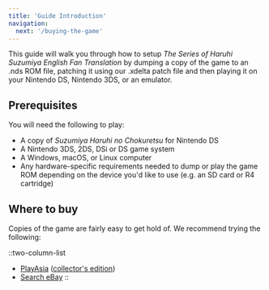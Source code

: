 ```yaml
---
title: 'Guide Introduction'
navigation:
  next: '/buying-the-game'
---
```


This guide will walk you through how to setup *The Series of Haruhi Suzumiya English Fan Translation* by dumping a copy of the game to an .nds ROM file, patching it using our .xdelta patch file and then playing it on your Nintendo DS, Nintendo 3DS, or an emulator.

## Prerequisites
You will need the following to play:

* A copy of *Suzumiya Haruhi no Chokuretsu* for Nintendo DS
* A Nintendo 3DS, 2DS, DSi or DS game system
* A Windows, macOS, or Linux computer
* Any hardware-specific requirements needed to dump or play the game ROM depending on the device you'd like to use (e.g. an SD card or R4 cartridge)

## Where to buy
Copies of the game are fairly easy to get hold of. We recommend trying the following:

::two-column-list
* [PlayAsia](https://www.play-asia.com/suzumiya-haruhi-no-chokuretsu/13/70337q) ([collector's edition](https://www.play-asia.com/suzumiya-haruhi-no-chokuretsu-chou-sos-dandanin-collection/13/70337s))
* [Search eBay](https://www.ebay.com/sch?&_nkw=Suzumiya+Haruhi+no+Chokuretsu)
::